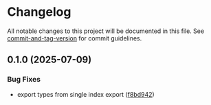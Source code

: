 # Changelog

All notable changes to this project will be documented in this file. See [commit-and-tag-version](https://github.com/absolute-version/commit-and-tag-version) for commit guidelines.

## 0.1.0 (2025-07-09)


### Bug Fixes

* export types from single index export ([f8bd942](https://github.com/elyukai/simple-cli-args/commit/f8bd9427de901101dad7ee3b938902d87fc001d5))

